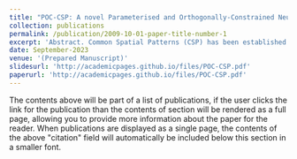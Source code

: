 ```yaml
---
title: "POC-CSP: A novel Parameterised and Orthogonally-Constrained Neural Network layer for learning Common Spatial Patterns (CSP) in EEG signals (Prepared Manuscript)"
collection: publications
permalink: /publication/2009-10-01-paper-title-number-1
excerpt: 'Abstract. Common Spatial Patterns (CSP) has been established as a power feature extraction method in EEG signal processing with machine learning. However, it has shortcomings like sensitivity to noise and rigidity in the value of the weights. In this paper, we introduce a novel neural network architecture layer (POC-CSP) that transforms CSP into a trainable machine learning model that can learn from training data, regularised, and be used in an end-to-end classification network. Evaluating POC-CSP, we show it outperforms conventional CSP in BCI motor imagery task and has the ability to generalise well to unseen data if uses as a pre-trained neural network. POC-CSP can be prepended to any neural network classifier and trained end-to-end to improve EEG signal decoding.'
date: September-2023
venue: '(Prepared Manuscript)'
slidesurl: 'http://academicpages.github.io/files/POC-CSP.pdf'
paperurl: 'http://academicpages.github.io/files/POC-CSP.pdf'
---
```


The contents above will be part of a list of publications, if the user clicks the link for the publication than the contents of section will be rendered as a full page, allowing you to provide more information about the paper for the reader. When publications are displayed as a single page, the contents of the above "citation" field will automatically be included below this section in a smaller font.
